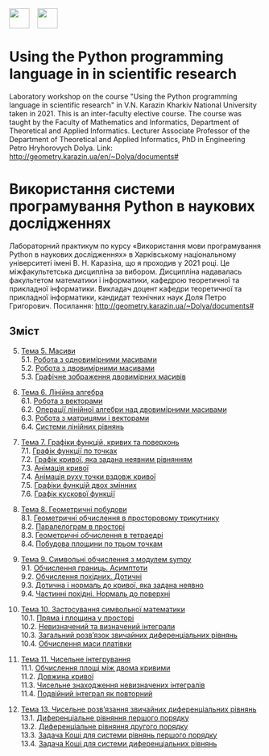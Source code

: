 <div style="display: flex;">
    <img src="http://geometry.karazin.ua/themes/frontend/images/mmf_logo.jpg" width="40" height="40">
    &nbsp;&nbsp;&nbsp;&nbsp;
    <img src="http://geometry.karazin.ua/themes/frontend/images/univer_logo.jpg" width="40" height="40">
</div>


# Using the Python programming language in in scientific research

Laboratory workshop on the course "Using the Python programming language in scientific research" in V.N. Karazin
Kharkiv National University taken in 2021. This is an inter-faculty elective course. The course was taught by the
Faculty of Mathematics and Informatics, Department of Theoretical and Applied Informatics. Lecturer Associate Professor
of the Department of Theoretical and Applied Informatics, PhD in Engineering Petro Hryhorovych Dolya.
Link: http://geometry.karazin.ua/en/~Dolya/documents#

# Використання системи програмування Python в наукових дослідженнях

Лабораторний практикум по курсу «Використання мови програмування Python в наукових дослідженнях» в Харківському
національному університеті імені В. Н. Каразіна, що я проходив у 2021 році. Це міжфакультетська дисципліна за вибором.
Дисципліна надавалась факультетом математики і інформатики, кафедрою теоретичної та прикладної інформатики. Викладач
доцент кафедри теоретичної та прикладної інформатики, кандидат технічних наук Доля Петро Григорович.
Посилання: http://geometry.karazin.ua/~Dolya/documents#

## Зміст

5. [Тема 5. Масиви](https://github.com/MaksymAndreiev/PythonScientificResearchCourse/tree/master/Module%205.%20Arrays/)\
   5.1. [Робота з одновимірними масивами](https://github.com/MaksymAndreiev/PythonScientificResearchCourse/tree/master/Module%205.%20Arrays/5.1%20Working%20with%20one-dimensional%20arrays)\
   5.2. [Робота з двовимірними масивами](#topic-5.2)\
   5.3. [Графічне зображення двовимірних масивів](#topic-5.3)

6. [Тема 6. Лінійна алгебра](#topic-6)\
   6.1. [Робота з векторами](#topic-6.1)\
   6.2. [Операції лінійної алгебри над двовимірними масивами](#topic-6.2)\
   6.3. [Робота з матрицями і векторами](#topic-6.3)\
   6.4. [Системи лінійних рівнянь](#topic-6.4)

7. [Тема 7. Графіки функцій, кривих та поверхонь](#topic-7)\
   7.1. [Графік функції по точках](#topic-7.1)\
   7.2. [Графік кривої, яка задана неявним рівнянням](#topic-7.2)\
   7.3. [Анімація кривої](#topic-7.3)\
   7.4. [Анімація руху точки вздовж кривої](#topic-7.4)\
   7.5. [Графіки функцій двох змінних](#topic-7.5)\
   7.6. [Графік кускової функції](#topic-7.6)

8. [Тема 8. Геометричні побудови](#topic-8)\
   8.1. [Геометричні обчислення в просторовому трикутнику](#topic-8.1)\
   8.2. [Паралелограм в просторі](#topic-8.2)\
   8.3. [Геометричні обчислення в тетраедрі](#topic-8.3)\
   8.4. [Побудова площини по трьом точкам](#topic-8.4)

9. [Тема 9. Символьні обчислення з модулем sympy](#topic-9)\
   9.1. [Обчислення границь. Асимптоти](#topic-9.1)\
   9.2. [Обчислення похідних. Дотичні](#topic-9.2)\
   9.3. [Дотична і нормаль до кривої, яка задана неявно](#topic-9.3)\
   9.4. [Частинні похідні. Нормаль до поверхні](#topic-9.4)

10. [Тема 10. Застосування символьної математики](#topic-10)\
    10.1. [Пряма і площина у просторі](#topic-10.1)\
    10.2. [Невизначений та визначений інтеграли](#topic-10.2)\
    10.3. [Загальний розв’язок звичайних диференціальних рівнянь](#topic-10.3)\
    10.4. [Обчислення маси платівки](#topic-10.4)

11. [Тема 11. Чисельне інтегрування](#topic-11)\
    11.1. [Обчислення площі між двома кривими](#topic-11.1)\
    11.2. [Довжина кривої](#topic-11.2)\
    11.3. [Чисельне знаходження невизначених інтегралів](#topic-11.3)\
    11.4. [Подвійний інтеграл як повторний](#topic-11.4)

13. [Тема 13. Чисельне розв’язання звичайних диференціальних рівнянь](#topic-13)\
    13.1. [Диференціальне рівняння першого порядку](#topic-13.1)\
    13.2. [Диференціальне рівняння другого порядку](#topic-13.2)\
    13.3. [Задача Коші для системи рівнянь першого порядку](#topic-13.3)\
    13.4. [Задача Коші для системи диференціальних рівнянь](#topic-13.4)
